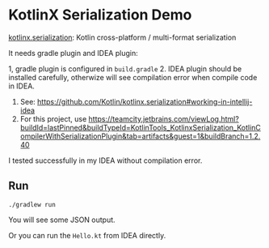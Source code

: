 KotlinX Serialization Demo
==========================

[kotlinx.serialization](https://github.com/Kotlin/kotlinx.serialization): Kotlin cross-platform / multi-format serialization

It needs gradle plugin and IDEA plugin:

1, gradle plugin is configured in `build.gradle`
2. IDEA plugin should be installed carefully, otherwize will see compilation error when compile code in IDEA.
   1. See: <https://github.com/Kotlin/kotlinx.serialization#working-in-intellij-idea>
   2. For this project, use <https://teamcity.jetbrains.com/viewLog.html?buildId=lastPinned&buildTypeId=KotlinTools_KotlinxSerialization_KotlinCompilerWithSerializationPlugin&tab=artifacts&guest=1&buildBranch=1.2.40>

I tested successfully in my IDEA without compilation error.

Run
---

```
./gradlew run
```

You will see some JSON output.

Or you can run the `Hello.kt` from IDEA directly.



